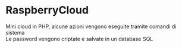 # RaspberryCloud
Mini cloud in PHP, alcune azioni vengono eseguite tramite comandi di sistema
<br>Le password vengono criptate e salvate in un database SQL</br>



